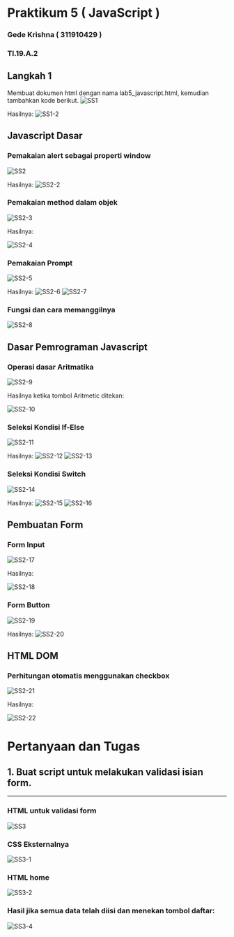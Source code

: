 # Praktikum 5 ( JavaScript )

### Gede Krishna ( 311910429 )

### TI.19.A.2

## Langkah 1
Membuat dokumen html dengan nama lab5_javascript.html, kemudian tambahkan kode berikut.
![SS1](https://user-images.githubusercontent.com/56240078/115953644-f1d40680-a516-11eb-92a7-ac779dc601ed.jpg)

Hasilnya:
![SS1-2](https://user-images.githubusercontent.com/56240078/115953645-f39dca00-a516-11eb-9731-8284fe21549e.jpg)


## Javascript Dasar

### Pemakaian alert sebagai properti window
![SS2](https://user-images.githubusercontent.com/56240078/115953646-f5678d80-a516-11eb-95c9-4d7a72facfc9.jpg)

Hasilnya:
![SS2-2](https://user-images.githubusercontent.com/56240078/115953647-f6002400-a516-11eb-8b45-e46f642a652a.jpg)

### Pemakaian method dalam objek
![SS2-3](https://user-images.githubusercontent.com/56240078/115953648-f698ba80-a516-11eb-98b5-f32e8d732de7.jpg)

Hasilnya:

![SS2-4](https://user-images.githubusercontent.com/56240078/115953650-f7315100-a516-11eb-9fbf-f2c6932dd440.jpg)

### Pemakaian Prompt
![SS2-5](https://user-images.githubusercontent.com/56240078/115953651-f7c9e780-a516-11eb-9e21-cec377ccbd0d.jpg)

Hasilnya:
![SS2-6](https://user-images.githubusercontent.com/56240078/115953652-f8fb1480-a516-11eb-96a2-629f6befc16d.jpg)
![SS2-7](https://user-images.githubusercontent.com/56240078/115953653-f993ab00-a516-11eb-9188-52711d9c0a5e.jpg)

### Fungsi dan cara memanggilnya
![SS2-8](https://user-images.githubusercontent.com/56240078/115953654-fa2c4180-a516-11eb-920c-a68943cf7d73.jpg)

## Dasar Pemrograman Javascript

### Operasi dasar Aritmatika
![SS2-9](https://user-images.githubusercontent.com/56240078/115953655-fb5d6e80-a516-11eb-865c-3a5645b2230b.jpg)

Hasilnya ketika tombol Aritmetic ditekan:

![SS2-10](https://user-images.githubusercontent.com/56240078/115953656-fbf60500-a516-11eb-861e-3e88137b2769.jpg)

### Seleksi Kondisi If-Else
![SS2-11](https://user-images.githubusercontent.com/56240078/115953657-fc8e9b80-a516-11eb-9e97-7fc251e0015d.jpg)

Hasilnya:
![SS2-12](https://user-images.githubusercontent.com/56240078/115953658-fdbfc880-a516-11eb-8090-6c36675f18b5.jpg)
![SS2-13](https://user-images.githubusercontent.com/56240078/115953660-fe585f00-a516-11eb-972c-7d5042db9a58.jpg)

### Seleksi Kondisi Switch
![SS2-14](https://user-images.githubusercontent.com/56240078/115953661-fef0f580-a516-11eb-9f17-e66d2c604e9a.jpg)

Hasilnya:
![SS2-15](https://user-images.githubusercontent.com/56240078/115953662-00222280-a517-11eb-890f-e2ed354a73cd.jpg)
![SS2-16](https://user-images.githubusercontent.com/56240078/115953663-00bab900-a517-11eb-83b6-b8637f6e3c21.jpg)

## Pembuatan Form

### Form Input
![SS2-17](https://user-images.githubusercontent.com/56240078/115953665-01534f80-a517-11eb-957e-e1d60fe1d8c8.jpg)

Hasilnya:

![SS2-18](https://user-images.githubusercontent.com/56240078/115953666-02847c80-a517-11eb-8c38-b3220c629d6a.jpg)

### Form Button
![SS2-19](https://user-images.githubusercontent.com/56240078/115953667-031d1300-a517-11eb-80c1-ba136f1227fc.jpg)

Hasilnya:
![SS2-20](https://user-images.githubusercontent.com/56240078/115953668-04e6d680-a517-11eb-9850-e60e30f70181.jpg)

## HTML DOM

### Perhitungan otomatis menggunakan checkbox
![SS2-21](https://user-images.githubusercontent.com/56240078/115953669-057f6d00-a517-11eb-97fa-1cd1cfa26aef.jpg)

Hasilnya:

![SS2-22](https://user-images.githubusercontent.com/56240078/115953671-07493080-a517-11eb-8faf-098552b5dbdb.jpg)

# Pertanyaan dan Tugas
## 1. Buat script untuk melakukan validasi isian form.
---

### HTML untuk validasi form
![SS3](https://user-images.githubusercontent.com/56240078/115996328-0abce480-a609-11eb-8b37-23414e429864.jpg)

### CSS Eksternalnya
![SS3-1](https://user-images.githubusercontent.com/56240078/115996332-0d1f3e80-a609-11eb-99d4-3f24fe391b6d.jpg)

### HTML home 
![SS3-2](https://user-images.githubusercontent.com/56240078/115996334-0e506b80-a609-11eb-802b-70af609c9ace.jpg)

### Hasil jika semua data telah diisi dan menekan tombol daftar:
![SS3-4](https://user-images.githubusercontent.com/56240078/115996338-101a2f00-a609-11eb-80e9-de49baad68be.jpg)
